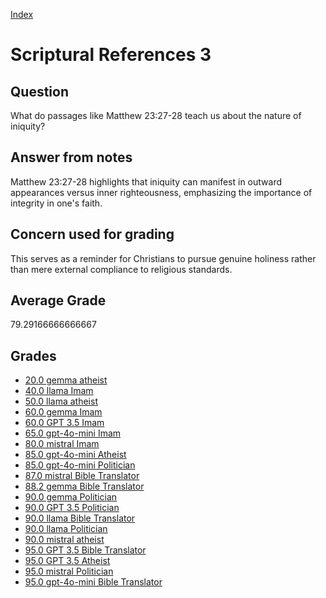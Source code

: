 
[Index](../../index.md)
# Scriptural References 3
## Question
What do passages like Matthew 23:27-28 teach us about the nature of iniquity?

## Answer from notes
Matthew 23:27-28 highlights that iniquity can manifest in outward appearances versus inner righteousness, emphasizing the importance of integrity in one's faith.

## Concern used for grading
This serves as a reminder for Christians to pursue genuine holiness rather than mere external compliance to religious standards.

## Average Grade
79.29166666666667

## Grades
 * [20.0 gemma atheist](../answers/gemma_atheist/Scriptural_References_3.md)
 * [40.0 llama Imam](../answers/llama_Imam/Scriptural_References_3.md)
 * [50.0 llama atheist](../answers/llama_atheist/Scriptural_References_3.md)
 * [60.0 gemma Imam](../answers/gemma_Imam/Scriptural_References_3.md)
 * [60.0 GPT 3.5 Imam](../answers/GPT_3.5_Imam/Scriptural_References_3.md)
 * [65.0 gpt-4o-mini Imam](../answers/gpt-4o-mini_Imam/Scriptural_References_3.md)
 * [80.0 mistral Imam](../answers/mistral_Imam/Scriptural_References_3.md)
 * [85.0 gpt-4o-mini Atheist](../answers/gpt-4o-mini_Atheist/Scriptural_References_3.md)
 * [85.0 gpt-4o-mini Politician](../answers/gpt-4o-mini_Politician/Scriptural_References_3.md)
 * [87.0 mistral Bible Translator](../answers/mistral_Bible_Translator/Scriptural_References_3.md)
 * [88.2 gemma Bible Translator](../answers/gemma_Bible_Translator/Scriptural_References_3.md)
 * [90.0 gemma Politician](../answers/gemma_Politician/Scriptural_References_3.md)
 * [90.0 GPT 3.5 Politician](../answers/GPT_3.5_Politician/Scriptural_References_3.md)
 * [90.0 llama Bible Translator](../answers/llama_Bible_Translator/Scriptural_References_3.md)
 * [90.0 llama Politician](../answers/llama_Politician/Scriptural_References_3.md)
 * [90.0 mistral atheist](../answers/mistral_atheist/Scriptural_References_3.md)
 * [95.0 GPT 3.5 Bible Translator](../answers/GPT_3.5_Bible_Translator/Scriptural_References_3.md)
 * [95.0 GPT 3.5 Atheist](../answers/GPT_3.5_Atheist/Scriptural_References_3.md)
 * [95.0 mistral Politician](../answers/mistral_Politician/Scriptural_References_3.md)
 * [95.0 gpt-4o-mini Bible Translator](../answers/gpt-4o-mini_Bible_Translator/Scriptural_References_3.md)
